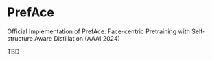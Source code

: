 # PrefAce
Official Implementation of PrefAce: Face-centric Pretraining with Self-structure Aware Distillation (AAAI 2024)

TBD
